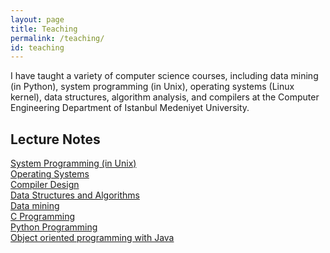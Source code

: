 ```yaml
---
layout: page
title: Teaching
permalink: /teaching/
id: teaching
---
```

I have taught a variety of computer science courses, including data mining (in Python), system programming (in Unix), operating systems (Linux kernel), data structures, algorithm analysis, and compilers at the Computer Engineering Department of Istanbul Medeniyet University.

## Lecture Notes
[System Programming (in Unix)](https://github.com/adaskin/teaching-sysprog)<br />
[Operating Systems](https://github.com/adaskin/teaching-os) <br />
[Compiler Design](https://github.com/adaskin/teaching-compiler) <br />
[Data Structures and Algorithms](https://sites.google.com/view/adaskin/teaching/data-structures-and-algorithms)<br />
[Data mining](https://github.com/adaskin/teaching-data-mining) <br />
[C Programming](https://github.com/adaskin/teaching-c-programming)<br />
[Python Programming](https://github.com/adaskin/teaching-python-programming-intro)<br />
[Object oriented programming with Java](https://sites.google.com/view/adaskin/teaching/oo-programming)<br />



